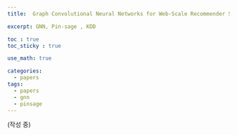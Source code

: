 ```yaml
---
title:  Graph Convolutional Neural Networks for Web-Scale Recommender Systems(KDD 2018)

excerpt: GNN, Pin-sage , KDD

toc : true
toc_sticky : true  

use_math: true

categories:
  - papers
tags:
  - papers
  - gnn
  - pinsage
---
```


(작성 중)